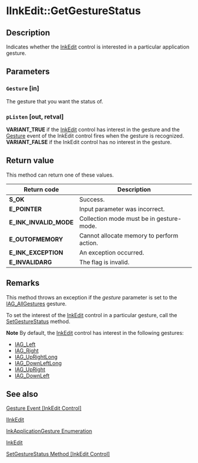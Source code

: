 # IInkEdit::GetGestureStatus

## Description

Indicates whether the [InkEdit](https://learn.microsoft.com/windows/desktop/tablet/inkedit-control-reference) control is interested in a particular application gesture.

## Parameters

### `Gesture` [in]

The gesture that you want the status of.

### `pListen` [out, retval]

**VARIANT_TRUE** if the [InkEdit](https://learn.microsoft.com/windows/desktop/tablet/inkedit-control) control has interest in the gesture and the [Gesture](https://learn.microsoft.com/windows/desktop/tablet/inkedit-gesture) event of the InkEdit control fires when the gesture is recognized. **VARIANT_FALSE** if the InkEdit control has no interest in the gesture.

## Return value

This method can return one of these values.

| Return code | Description |
| --- | --- |
| **S_OK** | Success. |
| **E_POINTER** | Input parameter was incorrect. |
| **E_INK_INVALID_MODE** | Collection mode must be in gesture-mode. |
| **E_OUTOFMEMORY** | Cannot allocate memory to perform action. |
| **E_INK_EXCEPTION** | An exception occurred. |
| **E_INVALIDARG** | The flag is invalid. |

## Remarks

This method throws an exception if the *gesture* parameter is set to the [IAG_AllGestures](https://learn.microsoft.com/windows/desktop/api/msinkaut/ne-msinkaut-inkapplicationgesture) gesture.

To set the interest of the [InkEdit](https://learn.microsoft.com/windows/desktop/tablet/inkedit-control-reference) control in a particular gesture, call the [SetGestureStatus](https://learn.microsoft.com/windows/desktop/api/inked/nf-inked-iinkedit-setgesturestatus) method.

**Note** By default, the [InkEdit](https://learn.microsoft.com/windows/desktop/tablet/inkedit-control-reference) control has interest in the following gestures:

* [IAG_Left](https://learn.microsoft.com/windows/desktop/api/msinkaut/ne-msinkaut-inkapplicationgesture)
* [IAG_Right](https://learn.microsoft.com/windows/desktop/api/msinkaut/ne-msinkaut-inkapplicationgesture)
* [IAG_UpRightLong](https://learn.microsoft.com/windows/desktop/api/msinkaut/ne-msinkaut-inkapplicationgesture)
* [IAG_DownLeftLong](https://learn.microsoft.com/windows/desktop/api/msinkaut/ne-msinkaut-inkapplicationgesture)
* [IAG_UpRight](https://learn.microsoft.com/windows/desktop/api/msinkaut/ne-msinkaut-inkapplicationgesture)
* [IAG_DownLeft](https://learn.microsoft.com/windows/desktop/api/msinkaut/ne-msinkaut-inkapplicationgesture)

## See also

[Gesture Event [InkEdit Control]](https://learn.microsoft.com/windows/desktop/tablet/inkedit-gesture)

[IInkEdit](https://learn.microsoft.com/windows/win32/api/inked/nn-inked-iinkedit)

[InkApplicationGesture Enumeration](https://learn.microsoft.com/windows/desktop/api/msinkaut/ne-msinkaut-inkapplicationgesture)

[InkEdit](https://learn.microsoft.com/windows/desktop/tablet/inkedit-control-reference)

[SetGestureStatus Method [InkEdit Control]](https://learn.microsoft.com/windows/desktop/api/inked/nf-inked-iinkedit-setgesturestatus)